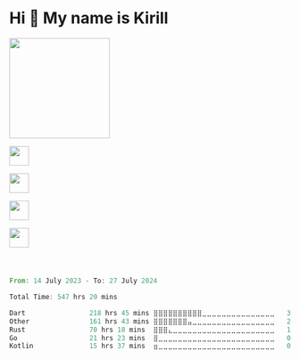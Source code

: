 Hi 👋 My name is Kirill
=======================
<div style="display: flex;">
   <a href="https://github.com/ripls56">
      <img height="180em" src="https://github-readme-stats-ripls56s-projects.vercel.app/api?username=ripls56&show_icons=true&include_all_commits=true&count_private=true&theme=graywhite"/>
      <div >
         <p align="left">
            <img src="https://simpleskill.icons.workers.dev/svg?i=flutter,dart,postman&perline=20&theme=dark" height="35"/>
         </p>
         <p align="left">
            <img src="https://simpleskill.icons.workers.dev/svg?i=go,rust,postgresql,redis,amazons3&perline=20&theme=dark" height="35"/>
         </p>
         <p align="left">
            <img src="https://simpleskill.icons.workers.dev/svg?i=docker,git,prometheus,sentry&perline=20&theme=dark" height="35"/>
         </p>
         <p align="left">
            <img src="https://simpleskill.icons.workers.dev/svg?i=github,githubactions&perline=20&theme=dark" height="35"/>
         </p>
      </div>
   </a>
</div>
  
  ###
  #
  
<!--START_SECTION:waka-->

```rust
From: 14 July 2023 - To: 27 July 2024

Total Time: 547 hrs 20 mins

Dart                218 hrs 45 mins ⣿⣿⣿⣿⣿⣿⣿⣿⣿⣿⣀⣀⣀⣀⣀⣀⣀⣀⣀⣀⣀⣀⣀⣀⣀   39.97 %
Other               161 hrs 43 mins ⣿⣿⣿⣿⣿⣿⣿⣤⣀⣀⣀⣀⣀⣀⣀⣀⣀⣀⣀⣀⣀⣀⣀⣀⣀   29.55 %
Rust                70 hrs 18 mins  ⣿⣿⣿⣄⣀⣀⣀⣀⣀⣀⣀⣀⣀⣀⣀⣀⣀⣀⣀⣀⣀⣀⣀⣀⣀   12.84 %
Go                  21 hrs 23 mins  ⣿⣀⣀⣀⣀⣀⣀⣀⣀⣀⣀⣀⣀⣀⣀⣀⣀⣀⣀⣀⣀⣀⣀⣀⣀   03.91 %
Kotlin              15 hrs 37 mins  ⣶⣀⣀⣀⣀⣀⣀⣀⣀⣀⣀⣀⣀⣀⣀⣀⣀⣀⣀⣀⣀⣀⣀⣀⣀   02.85 %
```

<!--END_SECTION:waka-->

  ###
  #


